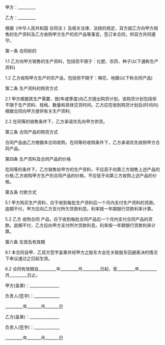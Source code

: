 
 


甲方：_________


乙方：_________


根据《中华人民共和国
合同法
》及相关法律、法规的规定，双方就乙方向甲方销售的生产资料及乙方收购甲方生产的农产品等事宜，签订本合同，供双方共同遵守。


第一条 合同标的


1.1 乙方向甲方销售的生产资料，包括但不限于：化肥、农药、种子(以下通称生产资料)


1.2 乙方收购甲方生产的农产品，包括但不限于：棉花、地膜(以下称合同产品)


第二条 生产资料的购货方式


2.1 甲方根据其生产需要，按(年或季度)向乙方提出购货计划，该购货计划包括但不限于生产资料、规格、数量和具体交货时间。乙方应在收到购货计划后(时间内)根据合同向甲方提供有关生产资料;


2.2 在同等的销售条件下，乙方承诺优先向甲方供货。


第三条 合同产品的购货方式


合同产品由乙方根据本合同收购，在同等的收购条件下，乙方承诺优先收购甲方合同产品。


第四条 生产资料及合同产品的价格


在同等的条件下，乙方销售给甲方的生产资料，不应高于向第三方销售上述产品的价格;乙方收购甲方生产的合同产品的价格，不应低于向第三方收购上述产品的价格。


第五条 付款方式


5.1 甲方购买生产资料，应于收到每批生产资料后一个月内支付生产资料的货款。逾期不付，甲方应向乙方支付所欠货款利息。利率按一年期银行贷款利率计算。


5.2 乙方
收购合同
产品，应于收到每批合同产品后一个月内支付合同产品的货款。逾期不付，乙方应向甲方支付所欠货款利息。利率按一年期银行贷款利率计算。


第六条 生效及有效期


6.1 本合同自甲、乙双方签字盖章并经甲方之股东大会在关联股东回避表决的情况下审议通过之日起生效。


6.2 合同有效期自_________年_________月_________日起，至_________年_________月_________日止。


甲方(盖章)：_______________


负责人(签字)：_____________


_________年_______月_______日


乙方(盖章)：_______________


负责人(签字)：_____________


_________年_______月_______日
 


 

 
 
 
 
 
  


  
 

  


  


  
 
 
 
 

